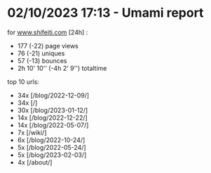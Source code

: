 # 02/10/2023 17:13 - Umami report
for www.shifeiti.com [24h] :

 - 177 (-22) page views
 - 76 (-21) uniques
 - 57 (-13) bounces
 - 2h 10' 10'' (-4h 2' 9'') totaltime


top 10 urls:
 - 34x [/blog/2022-12-09/]
 - 34x [/]
 - 30x [/blog/2023-01-12/]
 - 14x [/blog/2022-12-22/]
 - 14x [/blog/2022-05-07/]
 - 7x [/wiki/]
 - 6x [/blog/2022-10-24/]
 - 5x [/blog/2022-05-24/]
 - 5x [/blog/2023-02-03/]
 - 4x [/about/]


